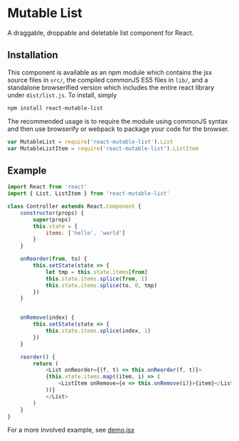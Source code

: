 Mutable List
============

A draggable, droppable and deletable list component for React.

Installation
------------

This component is available as an npm module which contains the jsx
source files in `src/`, the compiled commonJS ES5 files in `lib/`, and a
standalone browserified version which includes the entire react library
under `dist/list.js`.  To install, simply

    npm install react-mutable-list

The recommended usage is to require the module using commonJS syntax and
then use browserify or webpack to package your code for the browser.

```js
var MutableList = require('react-mutable-list').List
var MutableListItem = require('react-mutable-list').ListItem
```

Example
-------

```js
import React from 'react'
import { List, ListItem } from 'react-mutable-list'

class Controller extends React.Component {
    constructor(props) {
        super(props)
        this.state = {
            items: ['hello', 'world']
        }
    }

    onReorder(from, to) {
        this.setState(state => {
            let tmp = this.state.items[from]
            this.state.items.splice(from, 1)
            this.state.items.splice(to, 0, tmp)
        })
    }


    onRemove(index) {
        this.setState(state => {
            this.state.items.splice(index, 1)
        })
    }

    reorder() {
        return (
            <List onReorder={(f, t) => this.onReorder(f, t)}>
            {this.state.items.map((item, i) => (
                <ListItem onRemove={e => this.onRemove(i)}>{item}</ListItem>
            ))}
            </List>
        )
    }
}
```

For a more involved example, see [demo.jsx](https://github.com/dylanmackenzie/react-mutable-list/blob/master/src/demo.jsx)
